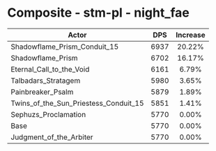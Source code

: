 # Composite - stm-pl - night_fae
| Actor | DPS | Increase |
|---|:---:|:---:|
|Shadowflame_Prism_Conduit_15|6937|20.22%|
|Shadowflame_Prism|6702|16.17%|
|Eternal_Call_to_the_Void|6161|6.79%|
|Talbadars_Stratagem|5980|3.65%|
|Painbreaker_Psalm|5879|1.89%|
|Twins_of_the_Sun_Priestess_Conduit_15|5851|1.41%|
|Sephuzs_Proclamation|5770|0.00%|
|Base|5770|0.00%|
|Judgment_of_the_Arbiter|5770|0.00%|
